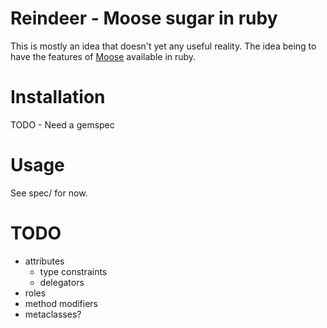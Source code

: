 # Reindeer - Moose sugar in ruby

This is mostly an idea that doesn't yet any useful reality. The
idea being to have the features of [Moose](http://p3rl.org/Moose)
available in ruby.

# Installation

TODO - Need a gemspec

# Usage

See spec/ for now.

# TODO

* attributes
  * type constraints
  * delegators
* roles
* method modifiers
* metaclasses?
